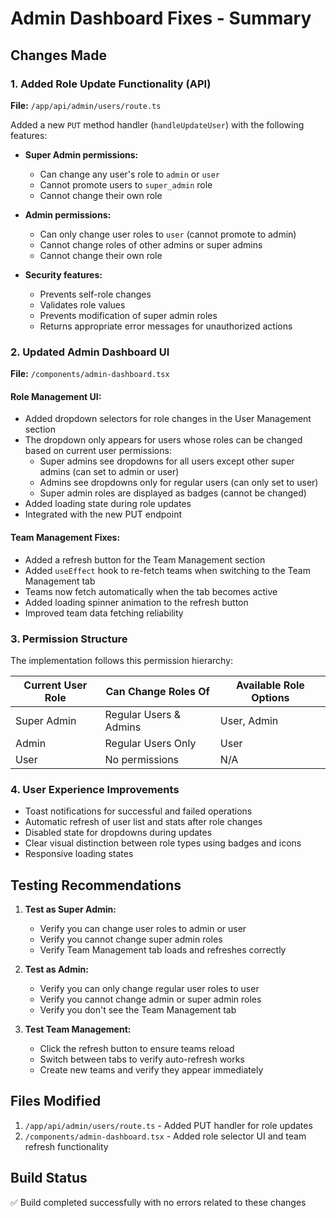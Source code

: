 # Admin Dashboard Fixes - Summary

## Changes Made

### 1. Added Role Update Functionality (API)
**File:** `/app/api/admin/users/route.ts`

Added a new `PUT` method handler (`handleUpdateUser`) with the following features:
- **Super Admin permissions:**
  - Can change any user's role to `admin` or `user`
  - Cannot promote users to `super_admin` role
  - Cannot change their own role
  
- **Admin permissions:**
  - Can only change user roles to `user` (cannot promote to admin)
  - Cannot change roles of other admins or super admins
  - Cannot change their own role

- **Security features:**
  - Prevents self-role changes
  - Validates role values
  - Prevents modification of super admin roles
  - Returns appropriate error messages for unauthorized actions

### 2. Updated Admin Dashboard UI
**File:** `/components/admin-dashboard.tsx`

#### Role Management UI:
- Added dropdown selectors for role changes in the User Management section
- The dropdown only appears for users whose roles can be changed based on current user permissions:
  - Super admins see dropdowns for all users except other super admins (can set to admin or user)
  - Admins see dropdowns only for regular users (can only set to user)
  - Super admin roles are displayed as badges (cannot be changed)
- Added loading state during role updates
- Integrated with the new PUT endpoint

#### Team Management Fixes:
- Added a refresh button for the Team Management section
- Added `useEffect` hook to re-fetch teams when switching to the Team Management tab
- Teams now fetch automatically when the tab becomes active
- Added loading spinner animation to the refresh button
- Improved team data fetching reliability

### 3. Permission Structure

The implementation follows this permission hierarchy:

| Current User Role | Can Change Roles Of | Available Role Options |
|-------------------|---------------------|------------------------|
| Super Admin | Regular Users & Admins | User, Admin |
| Admin | Regular Users Only | User |
| User | No permissions | N/A |

### 4. User Experience Improvements
- Toast notifications for successful and failed operations
- Automatic refresh of user list and stats after role changes
- Disabled state for dropdowns during updates
- Clear visual distinction between role types using badges and icons
- Responsive loading states

## Testing Recommendations

1. **Test as Super Admin:**
   - Verify you can change user roles to admin or user
   - Verify you cannot change super admin roles
   - Verify Team Management tab loads and refreshes correctly

2. **Test as Admin:**
   - Verify you can only change regular user roles to user
   - Verify you cannot change admin or super admin roles
   - Verify you don't see the Team Management tab

3. **Test Team Management:**
   - Click the refresh button to ensure teams reload
   - Switch between tabs to verify auto-refresh works
   - Create new teams and verify they appear immediately

## Files Modified
1. `/app/api/admin/users/route.ts` - Added PUT handler for role updates
2. `/components/admin-dashboard.tsx` - Added role selector UI and team refresh functionality

## Build Status
✅ Build completed successfully with no errors related to these changes
